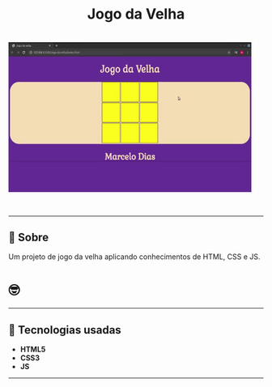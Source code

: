 <h1 align ="center"> Jogo da Velha  </h1>


<h1>

<img src="videoo.gif">

<h1>

---


## 🔖 Sobre

Um projeto de jogo da velha aplicando conhecimentos de HTML, CSS e JS. 

<h1> 🤓  </h1>

---
## 🚀 Tecnologias usadas 

- **HTML5**
- **CSS3** 
- **JS**

---